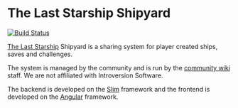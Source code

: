 # The Last Starship Shipyard
[![Build Status](https://github.com/Totengeist/Shipyard/actions/workflows/php.yml/badge.svg)](https://github.com/Totengeist/Shipyard/actions/workflows/php.yml)

[The Last Starship][1] Shipyard is a sharing system for player created ships, saves and challenges.

The system is managed by the community and is run by the [community wiki][4] staff. We are not affiliated with Introversion Software.

The backend is developed on the [Slim][2] framework and the frontend is developed on the [Angular][3] framework.


 [1]: https://steamcommunity.com/app/1857080
 [2]: https://www.slimframework.com/
 [3]: https://angular.io/
 [4]: https://www.tls-wiki.com/wiki
